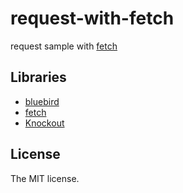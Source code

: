 # request-with-fetch

request sample with [fetch](https://github.com/github/fetch)

## Libraries

- [bluebird](https://github.com/petkaantonov/bluebird)
- [fetch](https://github.com/github/fetch)
- [Knockout](http://knockoutjs.com)

## License

The MIT license.
